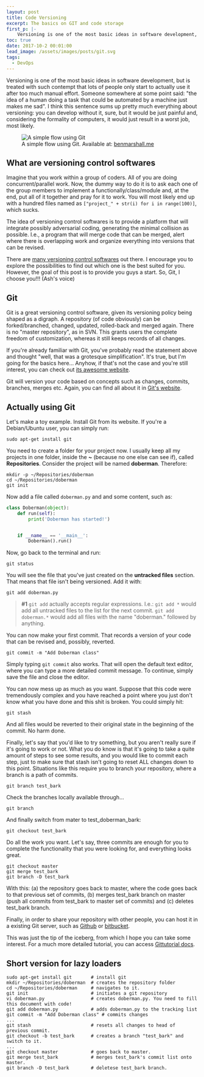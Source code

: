 ```yaml
---
layout: post
title: Code Versioning
excerpt: The basics on GIT and code storage
first_p: |-
    Versioning is one of the most basic ideas in software development, but is treated with such contempt that lots of people only start to actually use it after too much manual effort. Someone somewhere at some point said: "the idea of a human doing a task that could be automated by a machine just makes me sad". I think this sentence sums up pretty much everything about versioning: you can develop without it, sure, but it would be just painful and, considering the formality of computers, it would just result in a worst job, most likely.
toc: true
date: 2017-10-2 00:01:00
lead_image: /assets/images/posts/git.svg
tags:
  - DevOps
---
```


<span>Versioning</span> is one of the most basic ideas in software development, but is treated with such contempt that lots of people only start to actually use it after too much manual effort. Someone somewhere at some point said: "the idea of a human doing a task that could be automated by a machine just makes me sad". I think this sentence sums up pretty much everything about versioning: you can develop without it, sure, but it would be just painful and, considering the formality of computers, it would just result in a worst job, most likely.

<figure>
  <img src="{{site.baseurl}}/assets/images/posts/git.svg" alt="A simple flow using Git" class="figure-img img-fluid rounded" />
    <figcaption>A simple flow using Git. Available at: <a href="https://www.benmarshall.me/git-rebase/">benmarshall.me</a></figcaption>
</figure>

## What are versioning control softwares

Imagine that you work within a group of coders. All of you are doing concurrent/parallel work. Now, the dummy way to do it is to ask each one of the group members to implement a functionally/class/module and, at the end, put all of it together and pray for it to work. You will most likely end up with a hundred files named as `["project_" + str(i) for i in range(100)]`, which sucks.

The idea of versioning control softwares is to provide a platform that will integrate possibly adversarial coding, generating the minimal collision as possible. I.e., a program that will merge code that can be merged, alert where there is overlapping work and organize everything into versions that can be revised.

There are [many versioning control softwares](http://www.smashingmagazine.com/2008/09/18/the-top-7-open-source-version-control-systems/) out there. I encourage you to explore the possibilities to find out which one is the best suited for you. However, the goal of this post is to provide you guys a start. So, Git, I choose you!!! (Ash's voice)

## Git

Git is a great versioning control software, given its versioning policy being shaped as a digraph. A repository (of code obviously) can be forked/branched, changed, updated, rolled-back and merged again. There is no "master repository", as in SVN. This grants users the complete freedom of customization, whereas it still keeps records of all changes.

If you're already familiar with Git, you've probably read the statement above and thought "well, that was a grotesque simplification". It's true, but I'm going for the basics here... Anyhow, if that's not the case and you're still interest, you can check out [its awesome website](http://git-scm.com/).

Git will version your code based on concepts such as changes, commits, branches, merges etc. Again, you can find all about it in [Git's website](http://git-scm.com/).

## Actually using Git

Let's make a toy example. Install Git from its website. If you're a Debian/Ubuntu user, you can simply run:
```shell
sudo apt-get install git
```

You need to create a folder for your project now. I usually keep all my projects in one folder, inside the **~** (because no one else can see if), called **Repositories**. Consider the project will be named **doberman**. Therefore:
```shell
mkdir -p ~/Repositories/doberman
cd ~/Repositories/doberman
git init
```

Now add a file called `doberman.py` and and some content, such as:
```python
class Doberman(object):
    def run(self):
        print('Doberman has started!')


    if __name__ == '__main__':
        Doberman().run()
```

Now, go back to the terminal and run:

```shell
git status
```

You will see the file that you've just created on the <b>untracked files</b> section. That means that file isn't being versioned. Add it with:
```shell
git add doberman.py
```

> **#1** `git add` actually accepts regular expressions. I.e.: `git add *` would add all untracked files to the list for the next commit. `git add doberman.*` would add all files with the name "doberman." followed by anything.

You can now make your first commit. That records a version of your code that can be revised and, possibly, reverted.
```shell
git commit -m "Add Doberman class"
```

Simply typing `git commit` also works. That will open the default text editor, where you can type a more detailed commit message. To continue, simply save the file and close the editor.

You can now mess up as much as you want. Suppose that this code were tremendously complex and you have reached a point where you just don't know what you have done and this shit is broken. You could simply hit:
```shell
git stash
```

And all files would be reverted to their original state in the beginning of the commit. No harm done.

Finally, let's say that you'd like to try something, but you aren't really sure if it's going to work or not. What you do know is that it's going to take a quite amount of steps to see some results, and you would like to commit each step, just to make sure that stash isn't going to reset ALL changes down to this point. Situations like this require you to branch your repository, where a branch is a path of commits.
```shell
git branch test_bark
```

Check the branches locally available through...
```shell
git branch
```

And finally switch from mater to test_doberman_bark:
```shell
git checkout test_bark
```

Do all the work you want. Let's say, three commits are enough for you to complete the functionality that you were looking for, and everything looks great.
```shell
git checkout master
git merge test_bark
git branch -D test_bark
```

With this: (a) the repository goes back to master, where the code goes back to that previous set of commits, (b) merges test_bark branch on master (push all commits from test_bark to master set of commits) and (c) deletes test_bark branch.

Finally, in order to share your repository with other people, you can host it in a existing Git server, such as [Github](https://github.com) or [bitbucket](http://bitbucket.org/).

This was just the tip of the iceberg, from which I hope you can take some interest. For a much more detailed tutorial, you can access [Gittutorial docs](git-scm.com/docs/gittutorial).

## Short version for lazy loaders

```shell
sudo apt-get install git       # install git
mkdir ~/Repositories/doberman  # creates the repository folder
cd ~/Repositories/doberman     # navigates to it.
git init                       # initiates a git repository
vi doberman.py                 # creates doberman.py. You need to fill this document with code!
git add doberman.py            # adds doberman.py to the tracking list
git commit -m "Add Doberman class" # commits changes
...
git stash                      # resets all changes to head of previous commit.
git checkout -b test_bark      # creates a branch "test_bark" and switch to it.
...
git checkout master            # goes back to master.
git merge test_bark            # merges test_bark's commit list onto master.
git branch -D test_bark        # deletese test_bark branch.
```
